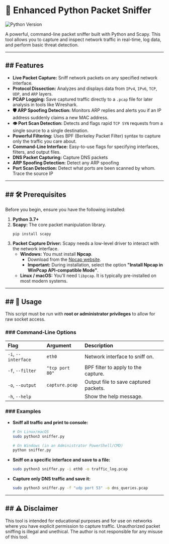 # 🐍 Enhanced Python Packet Sniffer

![Python Version](https://img.shields.io/badge/python-3.7+-blue.svg)

A powerful, command-line packet sniffer built with Python and Scapy. This tool allows you to capture and inspect network traffic in real-time, log data, and perform basic threat detection.

---

## ## Features

* **Live Packet Capture:** Sniff network packets on any specified network interface.
* **Protocol Dissection:** Analyzes and displays data from `IPv4`, `IPv6`, `TCP`, `UDP`, and `ARP` layers.
* **PCAP Logging:** Save captured traffic directly to a `.pcap` file for later analysis in tools like Wireshark.
* **🛡️ ARP Spoofing Detection:** Monitors ARP replies and alerts you if an IP address suddenly claims a new MAC address.
* **👁️ Port Scan Detection:** Detects and flags rapid `TCP SYN` requests from a single source to a single destination.
* **Powerful Filtering:** Uses BPF (Berkeley Packet Filter) syntax to capture only the traffic you care about.
* **Command-Line Interface:** Easy-to-use flags for specifying interfaces, filters, and output files.
* **DNS Packet Capturing:** Capture DNS packets
* **ARP Spoofing Detection:** Detect any ARP spoofing 
* **Port Scan Detection:** Detect what ports are been scanned by whom. Trace the source IP


---

## ## 🛠️ Prerequisites

Before you begin, ensure you have the following installed:

1.  **Python 3.7+**
2.  **Scapy:** The core packet manipulation library.
    ```bash
    pip install scapy
    ```
3.  **Packet Capture Driver:** Scapy needs a low-level driver to interact with the network interface.
    * **Windows:** You must install **Npcap**.
        * Download from the [Npcap website](https://npcap.com/#download).
        * **Important:** During installation, select the option **"Install Npcap in WinPcap API-compatible Mode"**.
    * **Linux / macOS:** You'll need `libpcap`. It is typically pre-installed on most modern systems.

---

## ## 🚀 Usage

This script must be run with **root or administrator privileges** to allow for raw socket access.

### ### Command-Line Options

| Flag | Argument | Description |
| :--- | :--- | :--- |
| `-i`, `--interface` | `eth0` | Network interface to sniff on. |
| `-f`, `--filter` | `"tcp port 80"` | BPF filter to apply to the capture. |
| `-o`, `--output` | `capture.pcap` | Output file to save captured packets. |
| `-h`, `--help` | | Show the help message. |

### ### Examples

* **Sniff all traffic and print to console:**
    ```bash
    # On Linux/macOS
    sudo python3 sniffer.py

    # On Windows (in an Administrator PowerShell/CMD)
    python sniffer.py
    ```

* **Sniff on a specific interface and save to a file:**
    ```bash
    sudo python3 sniffer.py -i eth0 -o traffic_log.pcap
    ```

* **Capture only DNS traffic and save it:**
    ```bash
    sudo python3 sniffer.py -f "udp port 53" -o dns_queries.pcap
    ```

---

## ## ⚠️ Disclaimer

This tool is intended for educational purposes and for use on networks where you have explicit permission to capture traffic. Unauthorized packet sniffing is illegal and unethical. The author is not responsible for any misuse of this tool.